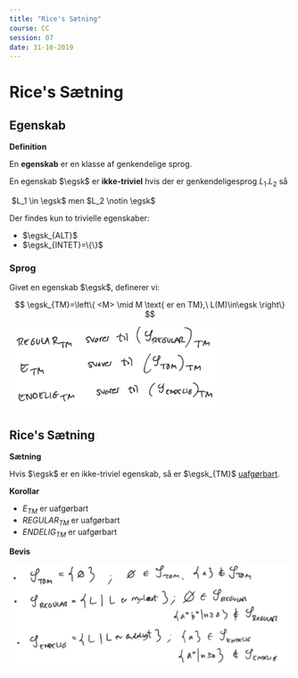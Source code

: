 ```yaml
---
title: "Rice's Sætning"
course: CC
session: 07
date: 31-10-2019
---
```


# Rice's Sætning

$$
\newcommand{\egsk}{\mathscr{S}}
$$



## Egenskab

**Definition**

En **egenskab** er en klasse  af genkendelige sprog.

En egenskab $\egsk$ er **ikke-triviel** hvis der er genkendeligesprog $L_1.L_2$ så

​	$L_1 \in \egsk$ men $L_2 \notin \egsk$



Der findes kun to trivielle egenskaber:

* $\egsk_{ALT}$
* $\egsk_{INTET}=\{\}$



### Sprog 

Givet en egenskab $\egsk$, definerer vi:

$$
\egsk_{TM}=\left\{ <M> \mid M \text{ er en TM},\ L(M)\in\egsk  \right\}
$$


![image-20191030222900913](images/07-rice/image-20191030222900913.png)



## Rice's Sætning

**Sætning**

Hvis $\egsk$ er en ikke-triviel egenskab, så er $\egsk_{TM}$ <u>uafgørbart</u>.



**Korollar**

* $E_{TM}$ er uafgørbart
* $REGULAR_{TM}$ er uafgørbart
* $ENDELIG_{TM}$ er uafgørbart

**Bevis**

![image-20191030223812780](images/07-rice/image-20191030223812780.png)

